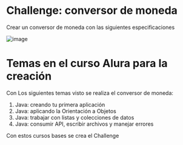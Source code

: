 # Challenge: conversor de moneda
Crear un conversor de moneda con las siguientes especificaciones 


![image](https://github.com/user-attachments/assets/e8c1bc52-9aef-44e5-ba5d-2f24bdc3953d)


# Temas en el curso Alura para la creación

Con Los siguientes temas visto se realiza el conversor de moneda:

1. Java: creando tu primera aplicación
2. Java: aplicando la Orientación a Objetos
3. Java: trabajar con listas y colecciones de datos
4. Java: consumir API, escribir archivos y manejar errores

Con estos cursos bases se crea el Challenge 
